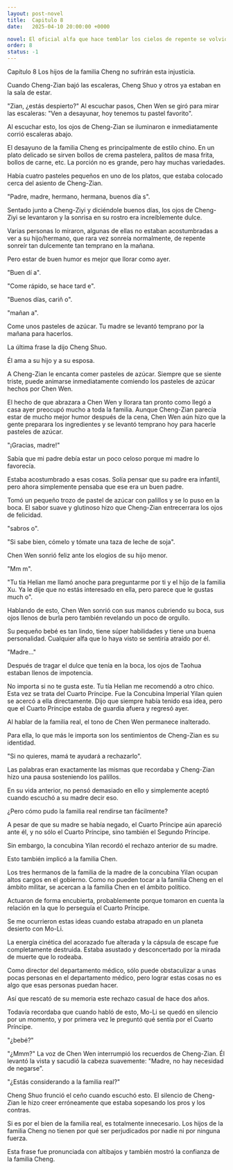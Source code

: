 ```yaml
---
layout: post-novel
title:  Capitulo 8
date:   2025-04-10 20:00:00 +0000

novel: El oficial alfa que hace temblar los cielos de repente se volvió dulce
order: 8
status: -1
---
```


Capítulo 8 Los hijos de la familia Cheng no sufrirán esta injusticia.

Cuando Cheng-Zian bajó las escaleras, Cheng Shuo y otros ya estaban en la sala de estar.

"Zian, ¿estás despierto?" Al escuchar pasos, Chen Wen se giró para mirar las escaleras: "Ven a desayunar, hoy tenemos tu pastel favorito".

Al escuchar esto, los ojos de Cheng-Zian se iluminaron e inmediatamente corrió escaleras abajo.

El desayuno de la familia Cheng es principalmente de estilo chino. En un plato delicado se sirven bollos de crema pastelera, palitos de masa frita, bollos de carne, etc. La porción no es grande, pero hay muchas variedades.

Había cuatro pasteles pequeños en uno de los platos, que estaba colocado cerca del asiento de Cheng-Zian.

"Padre, madre, hermano, hermana, buenos día s".

Sentado junto a Cheng-Ziyi y diciéndole buenos días, los ojos de Cheng-Ziyi se levantaron y la sonrisa en su rostro era increíblemente dulce.

Varias personas lo miraron, algunas de ellas no estaban acostumbradas a ver a su hijo/hermano, que rara vez sonreía normalmente, de repente sonreír tan dulcemente tan temprano en la mañana.

Pero estar de buen humor es mejor que llorar como ayer.

"Buen dí a".

"Come rápido, se hace tard e".

"Buenos días, cariñ o".

"mañan a".

Come unos pasteles de azúcar. Tu madre se levantó temprano por la mañana para hacerlos.

La última frase la dijo Cheng Shuo.

Él ama a su hijo y a su esposa.

A Cheng-Zian le encanta comer pasteles de azúcar. Siempre que se siente triste, puede animarse inmediatamente comiendo los pasteles de azúcar hechos por Chen Wen.

El hecho de que abrazara a Chen Wen y llorara tan pronto como llegó a casa ayer preocupó mucho a toda la familia. Aunque Cheng-Zian parecía estar de mucho mejor humor después de la cena, Chen Wen aún hizo que la gente preparara los ingredientes y se levantó temprano hoy para hacerle pasteles de azúcar.

"¡Gracias, madre!"

Sabía que mi padre debía estar un poco celoso porque mi madre lo favorecía.

Estaba acostumbrado a esas cosas. Solía pensar que su padre era infantil, pero ahora simplemente pensaba que ese era un buen padre.

Tomó un pequeño trozo de pastel de azúcar con palillos y se lo puso en la boca. El sabor suave y glutinoso hizo que Cheng-Zian entrecerrara los ojos de felicidad.

"sabros o".

"Si sabe bien, cómelo y tómate una taza de leche de soja".

Chen Wen sonrió feliz ante los elogios de su hijo menor.

"Mm m".

"Tu tía Helian me llamó anoche para preguntarme por ti y el hijo de la familia Xu. Ya le dije que no estás interesado en ella, pero parece que le gustas much o".

Hablando de esto, Chen Wen sonrió con sus manos cubriendo su boca, sus ojos llenos de burla pero también revelando un poco de orgullo.

Su pequeño bebé es tan lindo, tiene súper habilidades y tiene una buena personalidad. Cualquier alfa que lo haya visto se sentiría atraído por él.

"Madre…"

Después de tragar el dulce que tenía en la boca, los ojos de Taohua estaban llenos de impotencia.

No importa si no te gusta este. Tu tía Helian me recomendó a otro chico. Esta vez se trata del Cuarto Príncipe. Fue la Concubina Imperial Yilan quien se acercó a ella directamente. Dijo que siempre había tenido esa idea, pero que el Cuarto Príncipe estaba de guardia afuera y regresó ayer.

Al hablar de la familia real, el tono de Chen Wen permanece inalterado.

Para ella, lo que más le importa son los sentimientos de Cheng-Zian es su identidad.

"Si no quieres, mamá te ayudará a rechazarlo".

Las palabras eran exactamente las mismas que recordaba y Cheng-Zian hizo una pausa sosteniendo los palillos.

En su vida anterior, no pensó demasiado en ello y simplemente aceptó cuando escuchó a su madre decir eso.

¿Pero cómo pudo la familia real rendirse tan fácilmente?

A pesar de que su madre se había negado, el Cuarto Príncipe aún apareció ante él, y no sólo el Cuarto Príncipe, sino también el Segundo Príncipe.

Sin embargo, la concubina Yilan recordó el rechazo anterior de su madre.

Esto también implicó a la familia Chen.

Los tres hermanos de la familia de la madre de la concubina Yilan ocupan altos cargos en el gobierno. Como no pueden tocar a la familia Cheng en el ámbito militar, se acercan a la familia Chen en el ámbito político.

Actuaron de forma encubierta, probablemente porque tomaron en cuenta la relación en la que lo perseguía el Cuarto Príncipe.

Se me ocurrieron estas ideas cuando estaba atrapado en un planeta desierto con Mo-Li.

La energía cinética del acorazado fue alterada y la cápsula de escape fue completamente destruida. Estaba asustado y desconcertado por la mirada de muerte que lo rodeaba.

Como director del departamento médico, sólo puede obstaculizar a unas pocas personas en el departamento médico, pero lograr estas cosas no es algo que esas personas puedan hacer.

Así que rescató de su memoria este rechazo casual de hace dos años.

Todavía recordaba que cuando habló de esto, Mo-Li se quedó en silencio por un momento, y por primera vez le preguntó qué sentía por el Cuarto Príncipe.

"¿bebé?"

"¿Mmm?" La voz de Chen Wen interrumpió los recuerdos de Cheng-Zian. Él levantó la vista y sacudió la cabeza suavemente: "Madre, no hay necesidad de negarse".

"¿Estás considerando a la familia real?"

Cheng Shuo frunció el ceño cuando escuchó esto. El silencio de Cheng-Zian le hizo creer erróneamente que estaba sopesando los pros y los contras.

Si es por el bien de la familia real, es totalmente innecesario. Los hijos de la familia Cheng no tienen por qué ser perjudicados por nadie ni por ninguna fuerza.

Esta frase fue pronunciada con altibajos y también mostró la confianza de la familia Cheng.





